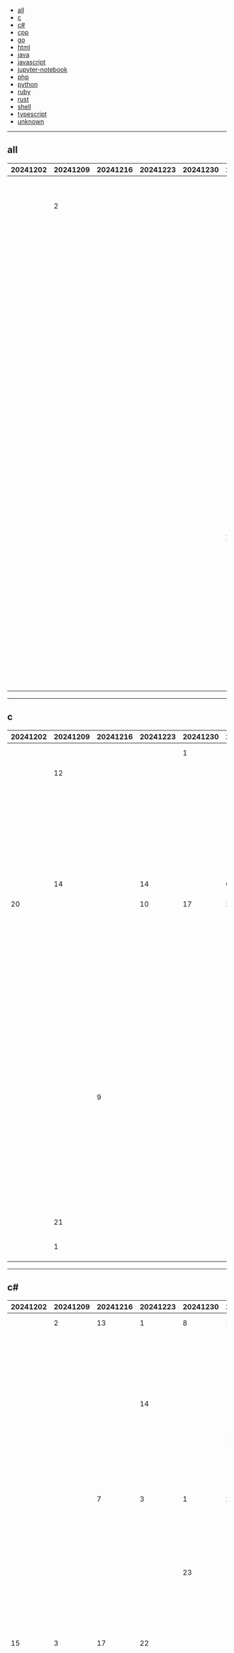
- [all](#all)
- [c](#c)
- [c#](#c#)
- [cpp](#cpp)
- [go](#go)
- [html](#html)
- [java](#java)
- [javascript](#javascript)
- [jupyter-notebook](#jupyter-notebook)
- [php](#php)
- [python](#python)
- [ruby](#ruby)
- [rust](#rust)
- [shell](#shell)
- [typescript](#typescript)
- [unknown](#unknown)


----

## <a name=all>all</a>

|20241202|20241209|20241216|20241223|20241230|20250106|20250113|20250120|20250127|20250203|20250210|20250217|20250224|20250303|20250310|github|description|
|----|----|----|----|----|----|----|----|----|----|----|----|----|----|----|----|----|
|  |  |  |  |  |  |  |  |  |  |  |  |  |  | 1 | [virattt](https://github.com/virattt)/[ai-hedge-fund](https://github.com/virattt/ai-hedge-fund) |An AI Hedge Fund Team |
|  | 2 |  |  |  |  |  |  |  |  |  |  |  | 4 | 2 | [LadybirdBrowser](https://github.com/LadybirdBrowser)/[ladybird](https://github.com/LadybirdBrowser/ladybird) |Truly independent web browser |
|  |  |  |  |  |  |  |  |  |  |  |  |  |  | 3 | [allenai](https://github.com/allenai)/[olmocr](https://github.com/allenai/olmocr) |Toolkit for linearizing PDFs for LLM datasets/training |
|  |  |  |  |  |  |  |  |  |  |  |  | 9 | 9 | 4 | [geekan](https://github.com/geekan)/[MetaGPT](https://github.com/geekan/MetaGPT) |🌟 The Multi-Agent Framework: First AI Software Company, Towards Natural Language Programming |
|  |  |  |  |  |  |  |  |  |  |  |  |  |  | 5 | [patchy631](https://github.com/patchy631)/[ai-engineering-hub](https://github.com/patchy631/ai-engineering-hub) | |
|  |  |  |  |  |  |  |  |  |  |  |  |  |  | 6 | [hoppscotch](https://github.com/hoppscotch)/[hoppscotch](https://github.com/hoppscotch/hoppscotch) |Open source API development ecosystem - https://hoppscotch.io (open-source alternative to Postman, Insomnia) |
|  |  |  |  |  |  |  |  |  |  |  | 14 |  |  | 7 | [codecrafters-io](https://github.com/codecrafters-io)/[build-your-own-x](https://github.com/codecrafters-io/build-your-own-x) |Master programming by recreating your favorite technologies from scratch. |
|  |  |  |  |  |  |  |  |  |  |  |  |  | 12 | 8 | [clash-verge-rev](https://github.com/clash-verge-rev)/[clash-verge-rev](https://github.com/clash-verge-rev/clash-verge-rev) |A modern GUI client based on Tauri, designed to run in Windows, macOS and Linux for tailored proxy experience |
|  |  |  |  |  |  |  |  |  |  |  |  |  |  | 9 | [freddyaboulton](https://github.com/freddyaboulton)/[fastrtc](https://github.com/freddyaboulton/fastrtc) |The python library for real-time communication |
|  |  |  |  |  | 2 | 8 |  |  |  |  |  |  |  | 10 | [stanford-oval](https://github.com/stanford-oval)/[storm](https://github.com/stanford-oval/storm) |An LLM-powered knowledge curation system that researches a topic and generates a full-length report with citations. |
|  |  |  |  |  |  |  |  |  |  |  |  |  |  | 11 | [ComposioHQ](https://github.com/ComposioHQ)/[composio](https://github.com/ComposioHQ/composio) |Composio equip's your AI agents &amp; LLMs with 100+ high-quality integrations via function calling |
|  |  |  |  |  |  |  |  |  |  |  |  |  |  | 12 | [mem0ai](https://github.com/mem0ai)/[mem0](https://github.com/mem0ai/mem0) |The Memory layer for AI Agents |
|  |  |  |  |  |  |  |  |  |  |  |  |  |  | 13 | [gorhill](https://github.com/gorhill)/[uBlock](https://github.com/gorhill/uBlock) |uBlock Origin - An efficient blocker for Chromium and Firefox. Fast and lean. |

----

## <a name=c>c</a>

|20241202|20241209|20241216|20241223|20241230|20250106|20250113|20250120|20250127|20250203|20250210|20250224|20250303|20250310|github|description|
|----|----|----|----|----|----|----|----|----|----|----|----|----|----|----|----|
|  |  |  |  | 1 |  |  |  |  |  |  |  |  | 1 | [nicbarker](https://github.com/nicbarker)/[clay](https://github.com/nicbarker/clay) |High performance UI layout library in C. |
|  | 12 |  |  |  |  |  |  |  |  |  |  | 2 | 2 | [asg017](https://github.com/asg017)/[sqlite-vec](https://github.com/asg017/sqlite-vec) |A vector search SQLite extension that runs anywhere! |
|  |  |  |  |  |  |  |  |  |  |  |  |  | 3 | [coturn](https://github.com/coturn)/[coturn](https://github.com/coturn/coturn) |coturn TURN server project |
|  |  |  |  |  |  |  |  |  |  |  |  |  | 4 | [tsoding](https://github.com/tsoding)/[nob.h](https://github.com/tsoding/nob.h) |Header only library for writing build recipes in C.  |
|  |  |  |  |  |  |  |  |  |  | 3 |  |  | 5 | [google](https://github.com/google)/[security-research](https://github.com/google/security-research) |This project hosts security advisories and their accompanying proof-of-concepts related to research conducted at Google which impact non-Google owned code. |
|  | 14 |  | 14 |  | 6 | 8 |  | 2 |  |  |  |  | 6 | [brunodev85](https://github.com/brunodev85)/[winlator](https://github.com/brunodev85/winlator) |Android application for running Windows applications with Wine and Box86/Box64 |
| 20 |  |  | 10 | 17 | 22 |  |  |  | 2 |  |  |  | 7 | [pr3y](https://github.com/pr3y)/[Bruce](https://github.com/pr3y/Bruce) |Predatory ESP32 Firmware |
|  |  |  |  |  |  |  |  |  |  |  |  |  | 8 | [CodeWithHarry](https://github.com/CodeWithHarry)/[The-Ultimate-C-Programming-Course](https://github.com/CodeWithHarry/The-Ultimate-C-Programming-Course) |This is the C language code and supplement material for the Ultimate C language Course on CodeWithHarry  |
|  |  |  |  |  |  |  |  |  |  |  |  |  | 9 | [robertdavidgraham](https://github.com/robertdavidgraham)/[masscan](https://github.com/robertdavidgraham/masscan) |TCP port scanner, spews SYN packets asynchronously, scanning entire Internet in under 5 minutes. |
|  |  |  |  |  |  |  |  |  |  |  |  |  | 10 | [ThrowTheSwitch](https://github.com/ThrowTheSwitch)/[Unity](https://github.com/ThrowTheSwitch/Unity) |Simple unit testing for C |
|  |  |  |  |  |  |  |  |  |  |  | 17 | 12 | 11 | [lvgl](https://github.com/lvgl)/[lvgl](https://github.com/lvgl/lvgl) |Embedded graphics library to create beautiful UIs for any MCU, MPU and display type.  |
|  |  |  |  |  |  |  |  |  |  |  |  |  | 12 | [FWGS](https://github.com/FWGS)/[xash3d-fwgs](https://github.com/FWGS/xash3d-fwgs) |Xash3D FWGS engine |
|  |  |  |  |  |  |  |  |  |  |  |  |  | 13 | [n64decomp](https://github.com/n64decomp)/[sm64](https://github.com/n64decomp/sm64) |A Super Mario 64 decompilation, brought to you by a bunch of clever folks. |
|  |  | 9 |  |  |  |  |  | 9 |  |  |  | 5 | 14 | [redis](https://github.com/redis)/[redis](https://github.com/redis/redis) |Redis is an in-memory database that persists on disk. The data model is key-value, but many different kind of values are supported: Strings, Lists, Sets, Sorted Sets, Hashes, Streams, HyperLogLogs, Bitmaps. |
|  |  |  |  |  |  |  |  |  |  |  |  |  | 15 | [radareorg](https://github.com/radareorg)/[radare2](https://github.com/radareorg/radare2) |UNIX-like reverse engineering framework and command-line toolset |
|  |  |  |  |  |  | 12 |  |  |  |  |  |  | 16 | [citusdata](https://github.com/citusdata)/[pg_cron](https://github.com/citusdata/pg_cron) |Run periodic jobs in PostgreSQL |
|  |  |  |  |  |  |  |  |  |  |  |  |  | 17 | [nothings](https://github.com/nothings)/[stb](https://github.com/nothings/stb) |stb single-file public domain libraries for C/C++ |
|  |  |  |  |  |  |  |  |  |  |  |  |  | 18 | [vedderb](https://github.com/vedderb)/[bldc](https://github.com/vedderb/bldc) |The VESC motor control firmware |
|  |  |  |  |  |  |  |  |  |  |  |  |  | 19 | [aircrack-ng](https://github.com/aircrack-ng)/[aircrack-ng](https://github.com/aircrack-ng/aircrack-ng) |WiFi security auditing tools suite |
|  | 21 |  |  |  |  |  | 5 |  | 23 |  |  |  | 20 | [nanopb](https://github.com/nanopb)/[nanopb](https://github.com/nanopb/nanopb) |Protocol Buffers with small code size |
|  | 1 |  |  |  |  |  |  |  |  |  |  |  | 21 | [kingToolbox](https://github.com/kingToolbox)/[WindTerm](https://github.com/kingToolbox/WindTerm) |A professional cross-platform SSH/Sftp/Shell/Telnet/Tmux/Serial terminal. |

----

## <a name=c#>c#</a>

|20241202|20241209|20241216|20241223|20241230|20250106|20250113|20250120|20250127|20250203|20250210|20250217|20250224|20250303|20250310|github|description|
|----|----|----|----|----|----|----|----|----|----|----|----|----|----|----|----|----|
|  | 2 | 13 | 1 | 8 | 15 |  |  |  | 17 |  |  |  |  | 1 | [microsoft](https://github.com/microsoft)/[PowerToys](https://github.com/microsoft/PowerToys) |Windows system utilities to maximize productivity |
|  |  |  |  |  |  |  | 13 |  |  |  |  |  | 6 | 2 | [mcmonkeyprojects](https://github.com/mcmonkeyprojects)/[SwarmUI](https://github.com/mcmonkeyprojects/SwarmUI) |SwarmUI (formerly StableSwarmUI), A Modular Stable Diffusion Web-User-Interface, with an emphasis on making powertools easily accessible, high performance, and extensibility. |
|  |  |  |  |  |  |  |  |  |  |  |  |  | 4 | 3 | [d2phap](https://github.com/d2phap)/[ImageGlass](https://github.com/d2phap/ImageGlass) |🏞 A lightweight, versatile image viewer |
|  |  |  | 14 |  |  |  |  | 8 |  |  |  | 12 |  | 4 | [Cysharp](https://github.com/Cysharp)/[UniTask](https://github.com/Cysharp/UniTask) |Provides an efficient allocation free async/await integration for Unity. |
|  |  |  |  |  | 13 | 19 |  |  | 3 |  |  |  | 10 | 5 | [OpenRA](https://github.com/OpenRA)/[OpenRA](https://github.com/OpenRA/OpenRA) |Open Source real-time strategy game engine for early Westwood games such as Command &amp; Conquer: Red Alert written in C# using SDL and OpenGL. Runs on Windows, Linux, *BSD and Mac OS X. |
|  |  |  |  |  |  |  |  |  |  |  |  |  |  | 6 | [Azure-Samples](https://github.com/Azure-Samples)/[cognitive-services-speech-sdk](https://github.com/Azure-Samples/cognitive-services-speech-sdk) |Sample code for the Microsoft Cognitive Services Speech SDK |
|  |  | 7 | 3 | 1 | 21 |  |  |  |  |  |  |  |  | 7 | [Tyrrrz](https://github.com/Tyrrrz)/[YoutubeDownloader](https://github.com/Tyrrrz/YoutubeDownloader) |Downloads videos and playlists from YouTube |
|  |  |  |  |  |  |  |  |  |  |  | 8 | 5 |  | 8 | [dotnet](https://github.com/dotnet)/[AspNetCore.Docs](https://github.com/dotnet/AspNetCore.Docs) |Documentation for ASP.NET Core |
|  |  |  |  |  |  |  |  |  |  |  |  |  |  | 9 | [mob-sakai](https://github.com/mob-sakai)/[ParticleEffectForUGUI](https://github.com/mob-sakai/ParticleEffectForUGUI) |Render particle effect in UnityUI(uGUI). Maskable, sortable, and no extra Camera/RenderTexture/Canvas. |
|  |  |  |  | 23 |  |  |  |  |  |  |  | 19 |  | 10 | [lepoco](https://github.com/lepoco)/[wpfui](https://github.com/lepoco/wpfui) |WPF UI provides the Fluent experience in your known and loved WPF framework. Intuitive design, themes, navigation and new immersive controls. All natively and effortlessly. |
|  |  |  |  |  |  |  |  |  |  |  |  |  |  | 11 | [microsoft](https://github.com/microsoft)/[kernel-memory](https://github.com/microsoft/kernel-memory) |RAG architecture: index and query any data using LLM and natural language, track sources, show citations, asynchronous memory patterns. |
| 15 | 3 | 17 | 22 |  |  | 2 |  | 6 |  | 13 |  | 2 | 2 | 12 | [microsoft](https://github.com/microsoft)/[semantic-kernel](https://github.com/microsoft/semantic-kernel) |Integrate cutting-edge LLM technology quickly and easily into your apps |
|  |  |  |  |  |  | 9 | 2 |  |  |  |  |  |  | 13 | [ShareX](https://github.com/ShareX)/[ShareX](https://github.com/ShareX/ShareX) |ShareX is a free and open source program that lets you capture or record any area of your screen and share it with a single press of a key. It also allows uploading images, text or other types of files to many supported destinations you can choose from. |
| 3 |  |  |  |  | 11 |  | 20 |  |  |  |  |  |  | 14 | [microsoft](https://github.com/microsoft)/[garnet](https://github.com/microsoft/garnet) |Garnet is a remote cache-store from Microsoft Research that offers strong performance (throughput and latency), scalability, storage, recovery, cluster sharding, key migration, and replication features. Garnet can work with existing Redis clients. |
|  |  | 10 |  |  |  | 18 |  | 2 |  | 8 |  |  |  | 15 | [dotnet](https://github.com/dotnet)/[eShop](https://github.com/dotnet/eShop) |A reference .NET application implementing an eCommerce site |
|  | 20 |  |  |  |  |  | 10 |  |  |  |  | 9 | 15 | 16 | [AvaloniaUI](https://github.com/AvaloniaUI)/[Avalonia](https://github.com/AvaloniaUI/Avalonia) |Develop Desktop, Embedded, Mobile and WebAssembly apps with C# and XAML. The most popular .NET UI client technology |
| 11 |  |  |  |  | 4 |  | 18 | 9 |  |  |  |  |  | 17 | [space-wizards](https://github.com/space-wizards)/[space-station-14](https://github.com/space-wizards/space-station-14) |A multiplayer game about paranoia and chaos on a space station. Remake of the cult-classic Space Station 13. |
| 2 | 7 |  |  |  |  |  | 12 |  | 6 | 21 |  |  | 7 | 18 | [Azure](https://github.com/Azure)/[azure-sdk-for-net](https://github.com/Azure/azure-sdk-for-net) |This repository is for active development of the Azure SDK for .NET. For consumers of the SDK we recommend visiting our public developer docs at https://learn.microsoft.com/dotnet/azure/ or our versioned developer docs at https://azure.github.io/azure-sdk-for-net.  |
|  | 17 |  |  |  |  |  |  |  |  |  |  | 17 |  | 19 | [yaobiao131](https://github.com/yaobiao131)/[downkyicore](https://github.com/yaobiao131/downkyicore) |哔哩下载姬(跨平台版)downkyi，哔哩哔哩网站视频下载工具，支持批量下载，支持8K、HDR、杜比视界，提供工具箱（音视频提取、去水印等）。 |

----

## <a name=cpp>cpp</a>

|20241202|20241209|20241216|20241223|20241230|20250106|20250113|20250120|20250127|20250203|20250210|20250217|20250224|20250303|20250310|github|description|
|----|----|----|----|----|----|----|----|----|----|----|----|----|----|----|----|----|
|  | 1 |  |  |  |  |  |  |  |  | 5 |  |  | 1 | 1 | [LadybirdBrowser](https://github.com/LadybirdBrowser)/[ladybird](https://github.com/LadybirdBrowser/ladybird) |Truly independent web browser |
|  |  |  |  |  |  |  |  |  |  |  |  |  | 22 | 2 | [GuijiAI](https://github.com/GuijiAI)/[duix.ai](https://github.com/GuijiAI/duix.ai) | |
|  |  |  |  |  |  |  |  |  |  |  |  |  | 21 | 3 | [praydog](https://github.com/praydog)/[REFramework](https://github.com/praydog/REFramework) |Scripting platform, modding framework and VR support for all RE Engine games |
|  |  |  |  |  |  |  |  |  |  |  |  |  |  | 4 | [SerenityOS](https://github.com/SerenityOS)/[serenity](https://github.com/SerenityOS/serenity) |The Serenity Operating System 🐞 |
|  | 15 | 13 | 10 |  |  |  | 3 |  |  |  |  |  | 23 | 5 | [facebook](https://github.com/facebook)/[folly](https://github.com/facebook/folly) |An open-source C++ library developed and used at Facebook. |
|  |  |  | 5 |  | 7 | 4 | 11 |  |  |  | 13 |  | 6 | 6 | [godotengine](https://github.com/godotengine)/[godot](https://github.com/godotengine/godot) |Godot Engine – Multi-platform 2D and 3D game engine |
| 17 |  |  |  |  |  | 8 |  |  |  |  |  |  | 11 | 7 | [gabime](https://github.com/gabime)/[spdlog](https://github.com/gabime/spdlog) |Fast C++ logging library. |
|  |  |  |  |  |  |  |  |  |  |  |  |  |  | 8 | [nlohmann](https://github.com/nlohmann)/[json](https://github.com/nlohmann/json) |JSON for Modern C++ |
|  |  |  |  |  |  |  |  |  |  |  | 5 | 1 | 2 | 9 | [78](https://github.com/78)/[xiaozhi-esp32](https://github.com/78/xiaozhi-esp32) |Build your own AI friend |
|  |  |  |  |  | 4 |  |  |  |  |  |  |  |  | 10 | [hrydgard](https://github.com/hrydgard)/[ppsspp](https://github.com/hrydgard/ppsspp) |A PSP emulator for Android, Windows, Mac and Linux, written in C++. Want to contribute? Join us on Discord at https://discord.gg/5NJB6dD or just send pull requests / issues. For discussion use the forums at forums.ppsspp.org. |
|  |  |  |  |  |  |  |  |  |  |  |  |  |  | 11 | [Floorp-Projects](https://github.com/Floorp-Projects)/[Floorp](https://github.com/Floorp-Projects/Floorp) |All of source code of version 10 or later of Floorp Browser, the most Advanced and Fastest Firefox derivative 🦊 |
|  | 18 |  |  |  |  |  |  | 3 | 8 |  |  |  |  | 12 | [organicmaps](https://github.com/organicmaps)/[organicmaps](https://github.com/organicmaps/organicmaps) |🍃 Organic Maps is a free Android &amp; iOS offline maps app for travelers, tourists, hikers, and cyclists. It uses crowd-sourced OpenStreetMap data and is developed with love by the community. No ads, no tracking, no data collection, no crapware. Please donate to support the development! |
|  |  |  |  |  |  |  |  | 9 |  |  |  |  | 16 | 13 | [PX4](https://github.com/PX4)/[PX4-Autopilot](https://github.com/PX4/PX4-Autopilot) |PX4 Autopilot Software |
|  |  |  |  |  |  |  |  |  |  |  |  |  |  | 14 | [davisking](https://github.com/davisking)/[dlib](https://github.com/davisking/dlib) |A toolkit for making real world machine learning and data analysis applications in C++ |
| 13 | 9 | 2 |  |  |  |  |  |  |  |  |  |  |  | 15 | [deskflow](https://github.com/deskflow)/[deskflow](https://github.com/deskflow/deskflow) |Deskflow lets you share one mouse and keyboard between multiple computers on Windows, macOS and Linux. It's like a software KVM (but without video). Sponsored by Synergy. |
|  |  |  |  |  |  | 19 |  |  |  |  |  |  |  | 16 | [apache](https://github.com/apache)/[brpc](https://github.com/apache/brpc) |brpc is an Industrial-grade RPC framework using C++ Language, which is often used in high performance system such as Search, Storage, Machine learning, Advertisement, Recommendation etc. "brpc" means "better RPC". |
|  |  |  |  |  |  |  |  |  |  |  |  |  |  | 17 | [apple](https://github.com/apple)/[foundationdb](https://github.com/apple/foundationdb) |FoundationDB - the open source, distributed, transactional key-value store |

----

## <a name=go>go</a>

|20241202|20241209|20241216|20241223|20241230|20250106|20250113|20250120|20250127|20250203|20250210|20250217|20250224|20250303|20250310|github|description|
|----|----|----|----|----|----|----|----|----|----|----|----|----|----|----|----|----|
|  |  |  |  |  |  |  |  | 11 |  |  |  |  |  | 1 | [grpc-ecosystem](https://github.com/grpc-ecosystem)/[grpc-gateway](https://github.com/grpc-ecosystem/grpc-gateway) |gRPC to JSON proxy generator following the gRPC HTTP spec |
| 4 | 20 |  |  |  |  |  | 4 | 5 |  |  |  |  |  | 2 | [hashicorp](https://github.com/hashicorp)/[terraform](https://github.com/hashicorp/terraform) |Terraform enables you to safely and predictably create, change, and improve infrastructure. It is a source-available tool that codifies APIs into declarative configuration files that can be shared amongst team members, treated as code, edited, reviewed, and versioned. |
|  |  |  |  |  |  |  |  |  |  |  | 22 | 10 |  | 3 | [dagger](https://github.com/dagger)/[dagger](https://github.com/dagger/dagger) |An open-source runtime for composable workflows. Great for AI agents and CI/CD. |
|  |  |  |  | 18 |  |  |  |  |  |  |  |  |  | 4 | [zeromicro](https://github.com/zeromicro)/[go-zero](https://github.com/zeromicro/go-zero) |A cloud-native Go microservices framework with cli tool for productivity. |
|  |  |  |  |  |  |  |  |  |  |  |  |  |  | 5 | [cloudwego](https://github.com/cloudwego)/[eino](https://github.com/cloudwego/eino) |The ultimate LLM/AI application development framework in Golang. |
|  |  |  |  |  |  |  |  |  |  |  |  |  |  | 6 | [influxdata](https://github.com/influxdata)/[telegraf](https://github.com/influxdata/telegraf) |Agent for collecting, processing, aggregating, and writing metrics, logs, and other arbitrary data. |
|  |  |  |  | 3 |  |  |  |  | 11 |  |  |  | 2 | 7 | [usememos](https://github.com/usememos)/[memos](https://github.com/usememos/memos) |An open-source, lightweight note-taking solution. The pain-less way to create your meaningful notes. Your Notes, Your Way. |
|  |  |  |  |  |  |  |  |  |  |  |  |  |  | 8 | [go-chi](https://github.com/go-chi)/[chi](https://github.com/go-chi/chi) |lightweight, idiomatic and composable router for building Go HTTP services |
|  |  |  |  |  |  |  |  |  |  |  |  |  |  | 9 | [mark3labs](https://github.com/mark3labs)/[mcp-go](https://github.com/mark3labs/mcp-go) |A Go implementation of the Model Context Protocol (MCP), enabling seamless integration between LLM applications and external data sources and tools. |
|  |  |  |  |  |  |  |  |  |  |  |  |  | 17 | 10 | [langgenius](https://github.com/langgenius)/[dify-sandbox](https://github.com/langgenius/dify-sandbox) |A lightweight, fast, and secure code execution environment that supports multiple programming languages |
|  |  |  |  |  |  |  |  |  |  |  |  |  |  | 11 | [stretchr](https://github.com/stretchr)/[testify](https://github.com/stretchr/testify) |A toolkit with common assertions and mocks that plays nicely with the standard library |
|  |  |  |  |  |  |  |  |  |  |  |  |  |  | 12 | [prometheus-operator](https://github.com/prometheus-operator)/[prometheus-operator](https://github.com/prometheus-operator/prometheus-operator) |Prometheus Operator creates/configures/manages Prometheus clusters atop Kubernetes |
|  |  |  |  |  |  |  |  |  |  |  |  |  |  | 13 | [prometheus](https://github.com/prometheus)/[client_golang](https://github.com/prometheus/client_golang) |Prometheus instrumentation library for Go applications |
|  |  |  |  |  |  |  |  |  |  |  |  |  |  | 14 | [gofiber](https://github.com/gofiber)/[fiber](https://github.com/gofiber/fiber) |⚡️ Express inspired web framework written in Go |
|  |  |  |  |  |  |  |  |  |  |  |  |  |  | 15 | [casibase](https://github.com/casibase)/[casibase](https://github.com/casibase/casibase) |AI Cloud OS: ⚡️Open-source RAG knowledge database with admin UI, user management and Single-Sign-On⚡️, supports ChatGPT, Claude, DeepSeek R1, Llama, Gemini, HuggingFace, etc., chat bot demo: https://ai.casibase.com, admin UI demo: https://ai-admin.casibase.com |
|  |  |  |  |  |  |  |  |  |  |  |  |  |  | 16 | [dapr](https://github.com/dapr)/[dapr](https://github.com/dapr/dapr) |Dapr is a portable, event-driven, runtime for building distributed applications across cloud and edge. |
|  |  |  |  |  |  |  |  |  |  |  |  |  |  | 17 | [jackc](https://github.com/jackc)/[pgx](https://github.com/jackc/pgx) |PostgreSQL driver and toolkit for Go |
|  |  | 14 |  |  |  |  |  |  |  |  |  |  |  | 18 | [samber](https://github.com/samber)/[lo](https://github.com/samber/lo) |💥 A Lodash-style Go library based on Go 1.18+ Generics (map, filter, contains, find...) |
|  |  |  |  |  |  |  |  |  |  | 21 |  |  |  | 19 | [open-telemetry](https://github.com/open-telemetry)/[opentelemetry-go](https://github.com/open-telemetry/opentelemetry-go) |OpenTelemetry Go API and SDK |
|  |  |  |  |  |  |  |  |  |  |  |  |  |  | 20 | [zitadel](https://github.com/zitadel)/[zitadel](https://github.com/zitadel/zitadel) |ZITADEL - Identity infrastructure, simplified for you. |
|  |  |  |  |  |  |  |  |  |  |  |  |  |  | 21 | [kubesphere](https://github.com/kubesphere)/[kubesphere](https://github.com/kubesphere/kubesphere) |The container platform tailored for Kubernetes multi-cloud, datacenter, and edge management ⎈ 🖥 ☁️ |
|  |  |  |  |  |  |  |  |  |  |  |  |  | 5 | 22 | [milvus-io](https://github.com/milvus-io)/[milvus](https://github.com/milvus-io/milvus) |Milvus is a high-performance, cloud-native vector database built for scalable vector ANN search |

----

## <a name=html>html</a>

|20241202|20241209|20241216|20241223|20241230|20250106|20250113|20250120|20250127|20250203|20250210|20250217|20250224|20250303|20250310|github|description|
|----|----|----|----|----|----|----|----|----|----|----|----|----|----|----|----|----|
| 9 |  |  | 10 | 5 |  |  |  |  |  | 12 | 14 |  | 7 | 1 | [comfyanonymous](https://github.com/comfyanonymous)/[ComfyUI_examples](https://github.com/comfyanonymous/ComfyUI_examples) |Examples of ComfyUI workflows |
|  | 8 |  | 3 |  |  | 12 | 9 |  |  | 9 | 4 | 6 | 3 | 2 | [wdndev](https://github.com/wdndev)/[llm_interview_note](https://github.com/wdndev/llm_interview_note) |主要记录大语言大模型（LLMs） 算法（应用）工程师相关的知识及面试题 |
|  |  |  |  |  |  |  |  |  |  |  |  |  |  | 3 | [yangzongzhuan](https://github.com/yangzongzhuan)/[RuoYi](https://github.com/yangzongzhuan/RuoYi) |🎉 (RuoYi)官方仓库 基于SpringBoot的权限管理系统 易读易懂、界面简洁美观。 核心技术采用Spring、MyBatis、Shiro没有任何其它重度依赖。直接运行即可用 |
|  |  |  |  |  |  |  |  |  |  |  |  |  |  | 4 | [n8n-io](https://github.com/n8n-io)/[n8n-docs](https://github.com/n8n-io/n8n-docs) |Documentation for n8n, a fair-code licensed automation tool with a free community edition and powerful enterprise options. Build AI functionality into your workflows. |
|  |  |  |  |  |  |  |  |  |  |  |  |  | 5 | 5 | [QSCTech](https://github.com/QSCTech)/[zju-icicles](https://github.com/QSCTech/zju-icicles) |浙江大学课程攻略共享计划 |
| 1 |  |  | 1 | 4 | 3 |  |  |  |  |  |  |  |  | 6 | [EbookFoundation](https://github.com/EbookFoundation)/[free-programming-books](https://github.com/EbookFoundation/free-programming-books) |📚 Freely available programming books |
| 14 | 3 |  |  |  | 14 | 13 |  |  |  |  |  |  |  | 7 | [alshedivat](https://github.com/alshedivat)/[al-folio](https://github.com/alshedivat/al-folio) |A beautiful, simple, clean, and responsive Jekyll theme for academics |
|  |  |  |  |  | 21 | 2 | 4 | 4 |  | 2 |  | 10 |  | 8 | [gustavoguanabara](https://github.com/gustavoguanabara)/[html-css](https://github.com/gustavoguanabara/html-css) |Curso de HTML5 e CSS3 |
|  | 4 |  |  |  |  |  |  |  |  |  |  |  |  | 9 | [microsoft](https://github.com/microsoft)/[Security-101](https://github.com/microsoft/Security-101) |8 Lessons, Kick-start Your Cybersecurity Learning. |
|  |  |  |  |  |  |  |  |  |  |  |  |  |  | 10 | [18F](https://github.com/18F)/[18f.gsa.gov](https://github.com/18F/18f.gsa.gov) |The 18F website |
|  |  |  |  |  |  |  |  |  |  |  |  |  |  | 11 | [18F](https://github.com/18F)/[guides](https://github.com/18F/guides) |18F’s guides equip 18F teams, our partners, other practitioners, lawmakers, and the public with tools and practices to improve public services. They affirm experiences, build confidence, and empower exceptional digital experiences. |
|  | 5 |  | 6 | 10 | 8 | 14 |  |  |  |  |  |  | 18 | 12 | [cotes2020](https://github.com/cotes2020)/[jekyll-theme-chirpy](https://github.com/cotes2020/jekyll-theme-chirpy) |A minimal, responsive, and feature-rich Jekyll theme for technical writing. |
|  |  |  |  |  |  |  |  |  | 4 |  |  |  |  | 13 | [unfoldadmin](https://github.com/unfoldadmin)/[django-unfold](https://github.com/unfoldadmin/django-unfold) |Elevate your Django admin with a stunning modern interface, powerful features, and seamless user experience - without compromising functionality. |
|  |  |  |  |  |  |  |  |  |  |  |  |  |  | 14 | [mozilla](https://github.com/mozilla)/[bedrock](https://github.com/mozilla/bedrock) |Making mozilla.org awesome, one pebble at a time |
|  |  |  |  |  |  |  |  |  |  |  |  |  |  | 15 | [square](https://github.com/square)/[retrofit](https://github.com/square/retrofit) |A type-safe HTTP client for Android and the JVM |
| 8 | 15 |  | 11 |  | 11 | 4 |  |  |  |  | 3 | 2 |  | 16 | [microsoft](https://github.com/microsoft)/[ML-For-Beginners](https://github.com/microsoft/ML-For-Beginners) |12 weeks, 26 lessons, 52 quizzes, classic Machine Learning for all |

----

## <a name=java>java</a>

|20241202|20241209|20241216|20241223|20241230|20250106|20250113|20250120|20250127|20250203|20250210|20250217|20250224|20250303|20250310|github|description|
|----|----|----|----|----|----|----|----|----|----|----|----|----|----|----|----|----|
|  |  |  |  |  |  |  |  |  |  |  |  |  |  | 1 | [AutoMQ](https://github.com/AutoMQ)/[automq](https://github.com/AutoMQ/automq) |AutoMQ is a cloud-native alternative to Kafka by decoupling durability to S3 and EBS. 10x Cost-Effective. No Cross-AZ Traffic Cost. Autoscale in seconds. Single-digit ms latency. |
| 3 | 12 |  |  |  |  | 14 | 10 | 11 | 19 |  |  |  |  | 2 | [keycloak](https://github.com/keycloak)/[keycloak](https://github.com/keycloak/keycloak) |Open Source Identity and Access Management For Modern Applications and Services |
| 18 |  |  |  | 6 |  |  |  |  |  |  | 12 | 17 |  | 3 | [jeecgboot](https://github.com/jeecgboot)/[JeecgBoot](https://github.com/jeecgboot/JeecgBoot) |🔥「AI 低代码平台」前后端分离 SpringBoot 2.x/3.x，SpringCloud，Ant Design&amp;Vue3，Mybatis，Shiro！强大的代码生成器让前后端代码一键生成，无需写任何代码! 引领AI低代码开发模式 AI生成-&gt;OnlineCoding-&gt;代码生成-&gt;手工MERGE，帮助Java项目解决80%重复工作，让开发更关注业务，提高开发效率、节省成本，同时又不失灵活性 |
|  |  |  |  |  |  |  |  |  |  |  | 19 | 3 | 12 | 4 | [alibaba](https://github.com/alibaba)/[spring-ai-alibaba](https://github.com/alibaba/spring-ai-alibaba) |An Application Framework for Java Developers |
|  |  | 3 |  |  |  |  |  |  |  |  | 11 | 9 | 16 | 5 | [YunaiV](https://github.com/YunaiV)/[ruoyi-vue-pro](https://github.com/YunaiV/ruoyi-vue-pro) |🔥 官方推荐 🔥 RuoYi-Vue 全新 Pro 版本，优化重构所有功能。基于 Spring Boot + MyBatis Plus + Vue &amp; Element 实现的后台管理系统 + 微信小程序，支持 RBAC 动态权限、数据权限、SaaS 多租户、Flowable 工作流、三方登录、支付、短信、商城、CRM、ERP、AI 大模型等功能。你的 ⭐️ Star ⭐️，是作者生发的动力！ |
|  |  |  |  |  |  |  |  |  |  |  |  |  | 9 | 6 | [checkstyle](https://github.com/checkstyle)/[checkstyle](https://github.com/checkstyle/checkstyle) |Checkstyle is a development tool to help programmers write Java code that adheres to a coding standard. By default it supports the Google Java Style Guide and Sun Code Conventions, but is highly configurable. It can be invoked with an ANT task and a command line program. |
|  |  |  | 12 |  |  |  |  |  |  |  |  |  |  | 7 | [Creators-of-Create](https://github.com/Creators-of-Create)/[Create](https://github.com/Creators-of-Create/Create) |[Forge Mod] Building Tools and Aesthetic Technology |
|  |  |  |  | 14 |  |  |  |  |  |  | 21 |  |  | 8 | [apache](https://github.com/apache)/[dubbo](https://github.com/apache/dubbo) |The java implementation of Apache Dubbo. An RPC and microservice framework. |
|  |  |  |  |  |  |  |  |  |  |  |  |  |  | 9 | [runelite](https://github.com/runelite)/[runelite](https://github.com/runelite/runelite) |Open source Old School RuneScape client |
|  |  |  |  |  |  |  |  |  |  |  |  |  |  | 10 | [spring-projects](https://github.com/spring-projects)/[spring-ai-examples](https://github.com/spring-projects/spring-ai-examples) | |
|  |  |  |  |  |  |  |  |  |  |  |  |  |  | 11 | [neoforged](https://github.com/neoforged)/[NeoForge](https://github.com/neoforged/NeoForge) |Neo Modding API for Minecraft, based on Forge |
|  |  |  |  |  |  |  |  |  |  | 8 |  |  |  | 12 | [JabRef](https://github.com/JabRef)/[jabref](https://github.com/JabRef/jabref) |Graphical Java application for managing BibTeX and biblatex (.bib) databases |
|  |  |  |  |  |  |  |  |  |  |  | 10 |  |  | 13 | [langchain4j](https://github.com/langchain4j)/[langchain4j-examples](https://github.com/langchain4j/langchain4j-examples) | |
|  |  |  |  |  |  |  |  |  |  |  |  |  |  | 14 | [TheAlgorithms](https://github.com/TheAlgorithms)/[Java](https://github.com/TheAlgorithms/Java) |All Algorithms implemented in Java |
|  |  |  |  |  |  |  |  |  |  |  | 18 |  |  | 15 | [halo-dev](https://github.com/halo-dev)/[halo](https://github.com/halo-dev/halo) |强大易用的开源建站工具。 |
|  |  |  |  |  |  |  |  |  |  |  |  |  |  | 16 | [apache](https://github.com/apache)/[flink](https://github.com/apache/flink) |Apache Flink |
|  |  |  |  |  |  |  |  |  |  |  |  |  |  | 17 | [jeecgboot](https://github.com/jeecgboot)/[jimureport](https://github.com/jeecgboot/jimureport) |「数据可视化工具：报表、大屏、仪表盘」积木报表是一款类Excel操作风格，在线拖拽设计的报表工具和和数据可视化产品。功能涵盖: 报表设计、大屏设计、打印设计、图形报表、仪表盘门户设计等，完全免费！秉承“简单、易用、专业”的产品理念，极大的降低报表开发难度、缩短开发周期、解决各类报表难题。 |
|  |  |  |  |  |  |  |  |  |  |  | 2 | 4 | 5 | 18 | [spring-projects](https://github.com/spring-projects)/[spring-ai](https://github.com/spring-projects/spring-ai) |An Application Framework for AI Engineering |
|  |  |  |  |  |  |  |  |  |  |  |  |  |  | 19 | [apache](https://github.com/apache)/[cassandra](https://github.com/apache/cassandra) |Apache Cassandra® |
|  |  | 12 |  |  |  |  |  |  |  |  |  |  |  | 20 | [OpenBAS-Platform](https://github.com/OpenBAS-Platform)/[openbas](https://github.com/OpenBAS-Platform/openbas) |Open Attack Simulation &amp; Security Validation Platform |

----

## <a name=javascript>javascript</a>

|20241202|20241209|20241216|20241223|20241230|20250106|20250113|20250120|20250127|20250203|20250210|20250217|20250224|20250303|20250310|github|description|
|----|----|----|----|----|----|----|----|----|----|----|----|----|----|----|----|----|
|  |  |  | 4 | 1 |  |  |  |  |  |  |  | 3 |  | 1 | [gorhill](https://github.com/gorhill)/[uBlock](https://github.com/gorhill/uBlock) |uBlock Origin - An efficient blocker for Chromium and Firefox. Fast and lean. |
|  |  |  |  | 7 | 5 |  |  |  |  |  |  |  |  | 2 | [jaywcjlove](https://github.com/jaywcjlove)/[awesome-mac](https://github.com/jaywcjlove/awesome-mac) | Now we have become very big, Different from the original idea. Collect premium software in various categories. |
|  |  |  |  |  |  |  |  |  | 6 |  |  |  | 2 | 3 | [drawdb-io](https://github.com/drawdb-io)/[drawdb](https://github.com/drawdb-io/drawdb) |Free, simple, and intuitive online database diagram editor and SQL generator. |
|  |  |  |  |  |  |  |  |  |  | 16 | 13 |  |  | 4 | [WebGoat](https://github.com/WebGoat)/[WebGoat](https://github.com/WebGoat/WebGoat) |WebGoat is a deliberately insecure application |
|  |  |  |  |  |  | 7 |  |  |  |  |  |  |  | 5 | [poteto](https://github.com/poteto)/[hiring-without-whiteboards](https://github.com/poteto/hiring-without-whiteboards) |⭐️ Companies that don't have a broken hiring process |
|  |  |  |  |  |  |  |  |  |  |  |  |  |  | 6 | [browserbase](https://github.com/browserbase)/[mcp-server-browserbase](https://github.com/browserbase/mcp-server-browserbase) | |
|  |  |  |  |  |  |  |  |  |  |  |  |  |  | 7 | [HumanSignal](https://github.com/HumanSignal)/[label-studio](https://github.com/HumanSignal/label-studio) |Label Studio is a multi-type data labeling and annotation tool with standardized output format |
|  |  |  |  |  |  | 17 |  |  |  |  |  |  |  | 8 | [module-federation](https://github.com/module-federation)/[module-federation-examples](https://github.com/module-federation/module-federation-examples) |Implementation examples of module federation , by the creators of module federation |
|  |  |  |  |  |  |  |  |  |  |  |  |  | 11 | 9 | [pollinations](https://github.com/pollinations)/[pollinations](https://github.com/pollinations/pollinations) |Free Open-Source Image and Text Generation |
|  |  |  |  |  |  |  |  |  |  |  |  |  |  | 10 | [violentmonkey](https://github.com/violentmonkey)/[violentmonkey](https://github.com/violentmonkey/violentmonkey) |Violentmonkey provides userscripts support for browsers. It works on browsers with WebExtensions support. |
| 2 |  |  |  |  |  |  |  |  |  |  |  |  |  | 11 | [koodo-reader](https://github.com/koodo-reader)/[koodo-reader](https://github.com/koodo-reader/koodo-reader) |A modern ebook manager and reader with sync and backup capacities for Windows, macOS, Linux, Android, iOS and Web |
|  |  |  |  | 4 | 3 |  |  |  |  |  |  |  | 10 | 12 | [meshery](https://github.com/meshery)/[meshery](https://github.com/meshery/meshery) |Meshery, the cloud native manager |
|  |  | 14 | 11 |  |  |  |  |  |  |  |  |  |  | 13 | [HabitRPG](https://github.com/HabitRPG)/[habitica](https://github.com/HabitRPG/habitica) |A habit tracker app which treats your goals like a Role Playing Game. |
|  |  |  |  | 12 |  |  |  |  |  |  |  |  |  | 14 | [docmirror](https://github.com/docmirror)/[dev-sidecar](https://github.com/docmirror/dev-sidecar) |开发者边车，github打不开，github加速，git clone加速，git release下载加速，stackoverflow加速 |
|  |  |  |  |  |  |  |  |  |  |  |  |  | 17 | 15 | [processing](https://github.com/processing)/[p5.js](https://github.com/processing/p5.js) |p5.js is a client-side JS platform that empowers artists, designers, students, and anyone to learn to code and express themselves creatively on the web. It is based on the core principles of Processing. http://twitter.com/p5xjs — |
|  |  | 15 |  |  |  |  |  |  |  |  |  |  | 6 | 16 | [mrdoob](https://github.com/mrdoob)/[three.js](https://github.com/mrdoob/three.js) |JavaScript 3D Library. |
|  |  | 19 |  |  |  |  |  |  |  |  |  |  | 15 | 17 | [stdlib-js](https://github.com/stdlib-js)/[stdlib](https://github.com/stdlib-js/stdlib) |✨ Standard library for JavaScript and Node.js. ✨ |

----

## <a name=jupyter-notebook>jupyter-notebook</a>

|20241202|20241209|20241216|20241223|20241230|20250106|20250113|20250120|20250310|github|description|
|----|----|----|----|----|----|----|----|----|----|----|
|  |  |  |  |  |  |  |  | 1 | [patchy631](https://github.com/patchy631)/[ai-engineering-hub](https://github.com/patchy631/ai-engineering-hub) | |
|  |  |  |  |  |  |  |  | 2 | [jackfrued](https://github.com/jackfrued)/[Python-100-Days](https://github.com/jackfrued/Python-100-Days) |Python - 100天从新手到大师 |
|  |  | 9 | 15 | 10 |  | 3 |  | 3 | [microsoft](https://github.com/microsoft)/[generative-ai-for-beginners](https://github.com/microsoft/generative-ai-for-beginners) |21 Lessons, Get Started Building with Generative AI 🔗 https://microsoft.github.io/generative-ai-for-beginners/ |
|  |  |  |  |  | 12 | 8 | 10 | 4 | [NirDiamant](https://github.com/NirDiamant)/[GenAI_Agents](https://github.com/NirDiamant/GenAI_Agents) |This repository provides tutorials and implementations for various Generative AI Agent techniques, from basic to advanced. It serves as a comprehensive guide for building intelligent, interactive AI systems. |
|  | 9 |  |  | 7 | 9 | 6 |  | 5 | [microsoft](https://github.com/microsoft)/[AI-For-Beginners](https://github.com/microsoft/AI-For-Beginners) |12 Weeks, 24 Lessons, AI for All! |
|  |  |  |  |  |  |  |  | 6 | [panaversity](https://github.com/panaversity)/[learn-agentic-ai](https://github.com/panaversity/learn-agentic-ai) |Learn Agentic AI using Autogen, CrewAI, LangGraph, and Knowledge Graphs. |
|  |  |  |  |  |  |  |  | 7 | [pathwaycom](https://github.com/pathwaycom)/[llm-app](https://github.com/pathwaycom/llm-app) |Ready-to-run cloud templates for RAG, AI pipelines, and enterprise search with live data. 🐳Docker-friendly.⚡Always in sync with Sharepoint, Google Drive, S3, Kafka, PostgreSQL, real-time data APIs, and more. |
|  |  |  |  |  |  |  |  | 8 | [fivethirtyeight](https://github.com/fivethirtyeight)/[data](https://github.com/fivethirtyeight/data) |Data and code behind the articles and graphics at FiveThirtyEight |
|  |  |  |  |  |  |  |  | 9 | [microsoft](https://github.com/microsoft)/[PhiCookBook](https://github.com/microsoft/PhiCookBook) |This is a Phi Family of SLMs book for getting started with Phi Models. Phi a family of open sourced AI models developed by Microsoft. Phi models are the most capable and cost-effective small language models (SLMs) available, outperforming models of the same size and next size up across a variety of language, reasoning, coding, and math benchmarks |
|  |  |  |  |  |  |  |  | 10 | [nlp-with-transformers](https://github.com/nlp-with-transformers)/[notebooks](https://github.com/nlp-with-transformers/notebooks) |Jupyter notebooks for the Natural Language Processing with Transformers book |
|  | 4 |  | 2 | 1 |  |  |  | 11 | [anthropics](https://github.com/anthropics)/[anthropic-cookbook](https://github.com/anthropics/anthropic-cookbook) |A collection of notebooks/recipes showcasing some fun and effective ways of using Claude. |
| 2 |  | 3 |  | 5 |  | 9 | 4 | 12 | [langchain-ai](https://github.com/langchain-ai)/[langchain](https://github.com/langchain-ai/langchain) |🦜🔗 Build context-aware reasoning applications |
|  |  |  |  |  |  |  |  | 13 | [IDEA-Research](https://github.com/IDEA-Research)/[Grounded-Segment-Anything](https://github.com/IDEA-Research/Grounded-Segment-Anything) |Grounded SAM: Marrying Grounding DINO with Segment Anything &amp; Stable Diffusion &amp; Recognize Anything - Automatically Detect , Segment and Generate Anything |
|  |  |  |  |  |  |  |  | 14 | [openai](https://github.com/openai)/[CLIP](https://github.com/openai/CLIP) |CLIP (Contrastive Language-Image Pretraining), Predict the most relevant text snippet given an image |
|  |  |  | 16 | 9 |  |  |  | 15 | [mistralai](https://github.com/mistralai)/[cookbook](https://github.com/mistralai/cookbook) | |

----

## <a name=php>php</a>

|20241202|20241209|20241216|20241223|20241230|20250106|20250113|20250120|20250127|20250203|20250210|20250217|20250224|20250303|20250310|github|description|
|----|----|----|----|----|----|----|----|----|----|----|----|----|----|----|----|----|
|  | 12 |  | 10 |  |  |  |  | 9 | 19 | 16 |  |  |  | 1 | [mautic](https://github.com/mautic)/[mautic](https://github.com/mautic/mautic) |Mautic: Open Source Marketing Automation Software. |
|  |  |  |  |  |  |  |  |  |  |  |  | 4 | 12 | 2 | [digininja](https://github.com/digininja)/[DVWA](https://github.com/digininja/DVWA) |Damn Vulnerable Web Application (DVWA) |
|  | 13 | 2 |  |  |  |  | 1 | 8 |  |  | 13 | 8 | 9 | 3 | [nextcloud](https://github.com/nextcloud)/[server](https://github.com/nextcloud/server) |☁️ Nextcloud server, a safe home for all your data |
| 13 | 21 |  | 15 |  |  |  |  |  |  |  |  |  |  | 4 | [PHP-CS-Fixer](https://github.com/PHP-CS-Fixer)/[PHP-CS-Fixer](https://github.com/PHP-CS-Fixer/PHP-CS-Fixer) |A tool to automatically fix PHP Coding Standards issues |
|  |  |  |  |  |  |  |  |  |  |  |  |  | 20 | 5 | [dr5hn](https://github.com/dr5hn)/[countries-states-cities-database](https://github.com/dr5hn/countries-states-cities-database) |🌍 Discover our global repository of countries, states, and cities! 🏙️ Get comprehensive data in JSON, SQL, PSQL, XML, YAML, and CSV formats. Access ISO2, ISO3 codes, country code, capital, native language, timezones (for countries), and more. #countries #states #cities |
|  |  |  |  |  |  |  |  |  |  |  |  |  |  | 6 | [librespeed](https://github.com/librespeed)/[speedtest](https://github.com/librespeed/speedtest) |Self-hosted Speed Test for HTML5 and more. Easy setup, examples, configurable, mobile friendly. Supports PHP, Node, Multiple servers, and more |
|  | 16 | 10 | 13 |  |  |  |  |  |  |  |  |  |  | 7 | [librenms](https://github.com/librenms)/[librenms](https://github.com/librenms/librenms) |Community-based GPL-licensed network monitoring system |
| 6 | 5 |  |  |  |  |  |  | 21 |  |  |  |  | 5 | 8 | [opencart](https://github.com/opencart)/[opencart](https://github.com/opencart/opencart) |A free shopping cart system. OpenCart is an open source PHP-based online e-commerce solution. |
|  |  |  | 18 |  |  | 3 | 6 |  |  |  | 2 | 13 | 2 | 9 | [snipe](https://github.com/snipe)/[snipe-it](https://github.com/snipe/snipe-it) |A free open source IT asset/license management system |
|  |  |  |  |  |  |  |  |  |  |  | 22 |  |  | 10 | [taksssss](https://github.com/taksssss)/[EPG-Server](https://github.com/taksssss/EPG-Server) |用 php 实现的 EPG 服务端， Docker🐳 部署，带设置界面、台标管理，支持 DIYP &amp; 百川 、 超级直播 以及 xmltv 格式。 |
|  |  |  |  |  |  |  |  |  |  |  |  |  |  | 11 | [EC-CUBE](https://github.com/EC-CUBE)/[ec-cube](https://github.com/EC-CUBE/ec-cube) |EC-CUBE is the most popular e-commerce solution in Japan |
|  |  |  |  |  |  |  |  |  |  |  |  | 12 |  | 12 | [pimcore](https://github.com/pimcore)/[pimcore](https://github.com/pimcore/pimcore) |Core Framework for the Open Source Data &amp; Experience Management Platform (PIM, MDM, CDP, DAM, DXP/CMS &amp; Digital Commerce) |
| 9 | 6 |  |  |  |  | 4 | 11 |  | 18 | 23 | 4 | 1 | 19 | 13 | [symfony](https://github.com/symfony)/[symfony](https://github.com/symfony/symfony) |The Symfony PHP framework |
| 14 | 1 | 6 | 11 | 10 | 16 | 2 | 12 |  | 9 |  | 6 |  | 4 | 14 | [filamentphp](https://github.com/filamentphp)/[filament](https://github.com/filamentphp/filament) |A collection of beautiful full-stack components for Laravel. The perfect starting point for your next app. Using Livewire, Alpine.js and Tailwind CSS. |
|  |  |  | 5 | 6 |  |  |  |  |  | 9 |  |  |  | 15 | [monicahq](https://github.com/monicahq)/[monica](https://github.com/monicahq/monica) |Personal CRM. Remember everything about your friends, family and business relationships. |
|  |  |  |  |  |  |  |  |  |  |  |  |  | 18 | 16 | [DenverCoder1](https://github.com/DenverCoder1)/[readme-typing-svg](https://github.com/DenverCoder1/readme-typing-svg) |⚡ Dynamically generated, customizable SVG that gives the appearance of typing and deleting text for use on your profile page, repositories, or website. |
|  |  |  |  | 4 |  | 8 | 8 |  |  |  |  | 15 | 7 | 17 | [nextcloud](https://github.com/nextcloud)/[all-in-one](https://github.com/nextcloud/all-in-one) |📦 The official Nextcloud installation method. Provides easy deployment and maintenance with most features included in this one Nextcloud instance. |
|  |  |  | 21 |  |  |  |  |  |  |  |  |  |  | 18 | [googleapis](https://github.com/googleapis)/[google-api-php-client](https://github.com/googleapis/google-api-php-client) |A PHP client library for accessing Google APIs |
|  |  |  |  |  |  |  |  |  |  | 18 |  |  |  | 19 | [openemr](https://github.com/openemr)/[openemr](https://github.com/openemr/openemr) |The most popular open source electronic health records and medical practice management solution. |
| 7 |  |  |  |  |  |  |  | 16 |  | 8 | 12 |  |  | 20 | [openai-php](https://github.com/openai-php)/[client](https://github.com/openai-php/client) |⚡️ OpenAI PHP is a supercharged community-maintained PHP API client that allows you to interact with OpenAI API. |
|  |  |  |  |  |  |  |  |  |  |  |  |  |  | 21 | [prasathmani](https://github.com/prasathmani)/[tinyfilemanager](https://github.com/prasathmani/tinyfilemanager) |Single-file PHP file manager, browser and manage your files efficiently and easily with tinyfilemanager |
|  |  |  |  |  |  | 12 | 5 |  |  |  | 10 |  |  | 22 | [cedar2025](https://github.com/cedar2025)/[Xboard](https://github.com/cedar2025/Xboard) |High-performance panel based on V2board secondary development supporting new protocols and new features |

----

## <a name=python>python</a>

|20241202|20241209|20241216|20241223|20241230|20250106|20250113|20250120|20250127|20250203|20250210|20250217|20250224|20250303|20250310|github|description|
|----|----|----|----|----|----|----|----|----|----|----|----|----|----|----|----|----|
|  |  |  |  |  |  |  |  |  |  |  |  |  |  | 1 | [virattt](https://github.com/virattt)/[ai-hedge-fund](https://github.com/virattt/ai-hedge-fund) |An AI Hedge Fund Team |
|  |  |  |  |  |  |  |  |  |  |  |  |  |  | 2 | [allenai](https://github.com/allenai)/[olmocr](https://github.com/allenai/olmocr) |Toolkit for linearizing PDFs for LLM datasets/training |
|  |  |  |  |  |  |  |  |  |  |  |  | 5 | 2 | 3 | [geekan](https://github.com/geekan)/[MetaGPT](https://github.com/geekan/MetaGPT) |🌟 The Multi-Agent Framework: First AI Software Company, Towards Natural Language Programming |
|  |  |  |  |  |  |  |  |  |  |  |  |  |  | 4 | [freddyaboulton](https://github.com/freddyaboulton)/[fastrtc](https://github.com/freddyaboulton/fastrtc) |The python library for real-time communication |
|  |  |  |  |  | 2 | 6 |  |  |  |  |  |  |  | 5 | [stanford-oval](https://github.com/stanford-oval)/[storm](https://github.com/stanford-oval/storm) |An LLM-powered knowledge curation system that researches a topic and generates a full-length report with citations. |
|  | 20 |  |  |  |  |  |  |  |  |  |  |  |  | 6 | [ComposioHQ](https://github.com/ComposioHQ)/[composio](https://github.com/ComposioHQ/composio) |Composio equip's your AI agents &amp; LLMs with 100+ high-quality integrations via function calling |
|  |  |  |  |  |  |  |  |  |  |  |  |  |  | 7 | [mem0ai](https://github.com/mem0ai)/[mem0](https://github.com/mem0ai/mem0) |The Memory layer for AI Agents |
|  |  |  |  |  |  |  |  |  |  |  |  |  |  | 8 | [camel-ai](https://github.com/camel-ai)/[camel](https://github.com/camel-ai/camel) |🐫 CAMEL: Finding the Scaling Law of Agents. The first and the best multi-agent framework. https://www.camel-ai.org |
|  |  |  |  |  |  |  |  |  |  |  |  |  |  | 9 | [Soulter](https://github.com/Soulter)/[AstrBot](https://github.com/Soulter/AstrBot) |✨ 易上手的多平台 LLM 聊天机器人及开发框架 ✨ 平台支持 QQ、QQ频道、Telegram、微信、企微、飞书 | OpenAI、DeepSeek、Gemini、硅基流动、月之暗面、Ollama、OneAPI、Dify 等。附带 WebUI。 |
|  |  |  |  |  |  |  |  |  |  |  |  |  |  | 10 | [Plachtaa](https://github.com/Plachtaa)/[seed-vc](https://github.com/Plachtaa/seed-vc) |zero-shot voice conversion &amp; singing voice conversion, with real-time support |
|  |  | 10 |  |  |  |  |  |  |  |  |  |  |  | 11 | [onyx-dot-app](https://github.com/onyx-dot-app)/[onyx](https://github.com/onyx-dot-app/onyx) |Gen-AI Chat for Teams - Think ChatGPT if it had access to your team's unique knowledge. |
|  |  |  |  |  |  |  | 17 |  |  |  |  |  |  | 12 | [hiroi-sora](https://github.com/hiroi-sora)/[Umi-OCR](https://github.com/hiroi-sora/Umi-OCR) |OCR software, free and offline. 开源、免费的离线OCR软件。支持截屏/批量导入图片，PDF文档识别，排除水印/页眉页脚，扫描/生成二维码。内置多国语言库。 |
|  |  |  |  |  |  |  |  |  |  |  |  |  | 9 | 13 | [modelscope](https://github.com/modelscope)/[DiffSynth-Studio](https://github.com/modelscope/DiffSynth-Studio) |Enjoy the magic of Diffusion models! |

----

## <a name=ruby>ruby</a>

|20241202|20241209|20241216|20241223|20241230|20250113|20250120|20250127|20250203|20250210|20250217|20250224|20250303|20250310|github|description|
|----|----|----|----|----|----|----|----|----|----|----|----|----|----|----|----|
|  |  | 12 |  | 4 |  |  |  | 11 |  | 16 |  |  | 1 | [ruby](https://github.com/ruby)/[ruby](https://github.com/ruby/ruby) |The Ruby Programming Language |
|  |  |  |  |  | 13 |  |  | 6 |  | 6 | 8 | 11 | 2 | [fastlane](https://github.com/fastlane)/[fastlane](https://github.com/fastlane/fastlane) |🚀 The easiest way to automate building and releasing your iOS and Android apps |
|  |  |  |  |  |  | 14 |  | 22 |  |  |  | 10 | 3 | [citation-style-language](https://github.com/citation-style-language)/[styles](https://github.com/citation-style-language/styles) |Official repository for Citation Style Language (CSL) citation styles. |
|  |  |  |  |  |  |  |  |  |  |  |  | 12 | 4 | [18F](https://github.com/18F)/[identity-idp](https://github.com/18F/identity-idp) |Login.gov Core App: Identity Provider (IdP) |
|  |  | 10 |  |  |  | 10 | 12 | 9 | 12 |  |  |  | 5 | [zammad](https://github.com/zammad)/[zammad](https://github.com/zammad/zammad) |Zammad is a web based open source helpdesk/customer support system |
|  |  |  |  |  |  |  |  |  |  |  |  |  | 6 | [pglombardo](https://github.com/pglombardo)/[PasswordPusher](https://github.com/pglombardo/PasswordPusher) |🔐 Securely share sensitive information with automatic expiration &amp; deletion after a set number of views or duration. Track who, what and when with full audit logs. |
|  |  |  |  |  |  |  |  |  |  |  |  |  | 7 | [18F](https://github.com/18F)/[identity-oidc-sinatra](https://github.com/18F/identity-oidc-sinatra) |Example OpenID Connect relying party as a Sinatra app |
| 2 |  |  | 11 | 8 | 14 | 11 |  |  |  |  | 17 |  | 8 | [Shopify](https://github.com/Shopify)/[liquid](https://github.com/Shopify/liquid) |Liquid markup language. Safe, customer facing template language for flexible web apps.  |
|  |  |  |  |  |  |  |  |  |  |  |  |  | 9 | [rack](https://github.com/rack)/[rack](https://github.com/rack/rack) |A modular Ruby web server interface. |
|  |  |  |  |  |  |  |  |  |  |  |  |  | 10 | [varvet](https://github.com/varvet)/[pundit](https://github.com/varvet/pundit) |Minimal authorization through OO design and pure Ruby classes |
|  |  | 4 |  |  | 19 | 6 | 8 |  | 7 | 8 | 21 |  | 11 | [discourse](https://github.com/discourse)/[discourse](https://github.com/discourse/discourse) |A platform for community discussion. Free, open, simple. |
|  | 1 |  | 3 |  |  |  | 10 | 8 |  | 4 | 4 | 8 | 12 | [rails](https://github.com/rails)/[rails](https://github.com/rails/rails) |Ruby on Rails |
|  |  |  |  |  |  |  |  |  |  |  |  |  | 13 | [prawnpdf](https://github.com/prawnpdf)/[prawn](https://github.com/prawnpdf/prawn) |Fast, Nimble PDF Writer for Ruby |
|  |  |  | 22 |  |  |  |  |  |  |  | 23 |  | 14 | [flippercloud](https://github.com/flippercloud)/[flipper](https://github.com/flippercloud/flipper) |🐬 Beautiful, performant feature flags for Ruby. |
|  |  |  |  |  | 20 |  | 11 |  | 11 |  |  |  | 15 | [postalserver](https://github.com/postalserver)/[postal](https://github.com/postalserver/postal) |📮 A fully featured open source mail delivery platform for incoming &amp; outgoing e-mail |
|  |  |  | 10 |  |  |  |  |  |  |  |  |  | 16 | [chef](https://github.com/chef)/[chef](https://github.com/chef/chef) |Chef Infra, a powerful automation platform that transforms infrastructure into code automating how infrastructure is configured, deployed and managed across any environment, at any scale |
|  |  |  |  |  |  |  | 4 |  |  |  |  | 2 | 17 | [docusealco](https://github.com/docusealco)/[docuseal](https://github.com/docusealco/docuseal) |Open source DocuSign alternative. Create, fill, and sign digital documents ✍️ |
|  |  |  |  |  |  |  |  |  |  |  |  |  | 18 | [resque](https://github.com/resque)/[resque](https://github.com/resque/resque) |Resque is a Redis-backed Ruby library for creating background jobs, placing them on multiple queues, and processing them later. |
|  | 18 |  | 13 |  |  |  |  |  |  |  | 24 |  | 19 | [hotwired](https://github.com/hotwired)/[turbo-rails](https://github.com/hotwired/turbo-rails) |Use Turbo in your Ruby on Rails app |
|  |  |  |  |  |  |  | 23 | 17 |  | 15 |  |  | 20 | [faker-ruby](https://github.com/faker-ruby)/[faker](https://github.com/faker-ruby/faker) |A library for generating fake data such as names, addresses, and phone numbers. |

----

## <a name=rust>rust</a>

|20241202|20241209|20241216|20241223|20241230|20250106|20250113|20250120|20250127|20250203|20250210|20250217|20250224|20250303|20250310|github|description|
|----|----|----|----|----|----|----|----|----|----|----|----|----|----|----|----|----|
|  |  |  |  |  |  |  |  | 4 |  |  |  | 3 |  | 1 | [unionlabs](https://github.com/unionlabs)/[union](https://github.com/unionlabs/union) |The trust-minimized, zero-knowledge bridging protocol, designed for censorship resistance, extremely high security, and usage in decentralized finance. |
|  |  |  |  |  |  |  |  |  |  |  |  |  |  | 2 | [rust-lang](https://github.com/rust-lang)/[rustup](https://github.com/rust-lang/rustup) |The Rust toolchain installer |
|  |  |  |  |  |  |  | 8 |  |  |  |  |  | 20 | 3 | [esp-rs](https://github.com/esp-rs)/[esp-hal](https://github.com/esp-rs/esp-hal) |no_std Hardware Abstraction Layers for ESP32 microcontrollers |
|  |  |  |  |  |  |  |  |  |  |  |  |  |  | 4 | [lumina-ai-inc](https://github.com/lumina-ai-inc)/[chunkr](https://github.com/lumina-ai-inc/chunkr) |Vision infrastructure to turn complex documents into RAG/LLM-ready data |
|  |  |  |  | 18 |  |  | 5 | 19 |  |  |  |  | 5 | 5 | [tw93](https://github.com/tw93)/[Pake](https://github.com/tw93/Pake) |🤱🏻 Turn any webpage into a desktop app with Rust. 🤱🏻 利用 Rust 轻松构建轻量级多端桌面应用 |
| 18 |  |  |  |  |  |  | 18 |  |  |  |  | 13 | 3 | 6 | [qdrant](https://github.com/qdrant)/[qdrant](https://github.com/qdrant/qdrant) |Qdrant - High-performance, massive-scale Vector Database and Vector Search Engine for the next generation of AI. Also available in the cloud https://cloud.qdrant.io/ |
| 20 |  |  |  |  |  |  |  |  |  |  |  |  |  | 7 | [kata-containers](https://github.com/kata-containers)/[kata-containers](https://github.com/kata-containers/kata-containers) |Kata Containers is an open source project and community working to build a standard implementation of lightweight Virtual Machines (VMs) that feel and perform like containers, but provide the workload isolation and security advantages of VMs. https://katacontainers.io/ |
|  |  |  | 18 |  |  |  |  |  |  |  |  |  |  | 8 | [paradigmxyz](https://github.com/paradigmxyz)/[reth](https://github.com/paradigmxyz/reth) |Modular, contributor-friendly and blazing-fast implementation of the Ethereum protocol, in Rust |
|  |  | 22 |  |  |  |  |  |  |  | 6 |  |  | 6 | 9 | [servo](https://github.com/servo)/[servo](https://github.com/servo/servo) |Servo aims to empower developers with a lightweight, high-performance alternative for embedding web technologies in applications. |
|  |  |  |  |  |  |  |  |  |  |  |  |  |  | 10 | [firecracker-microvm](https://github.com/firecracker-microvm)/[firecracker](https://github.com/firecracker-microvm/firecracker) |Secure and fast microVMs for serverless computing. |
|  |  |  |  |  |  |  |  |  |  |  |  |  |  | 11 | [biomejs](https://github.com/biomejs)/[biome](https://github.com/biomejs/biome) |A toolchain for web projects, aimed to provide functionalities to maintain them. Biome offers formatter and linter, usable via CLI and LSP. |
|  |  |  | 9 |  |  | 20 |  |  |  |  | 15 |  |  | 12 | [neondatabase](https://github.com/neondatabase)/[neon](https://github.com/neondatabase/neon) |Neon: Serverless Postgres. We separated storage and compute to offer autoscaling, code-like database branching, and scale to zero. |
|  |  | 8 |  |  | 8 |  |  |  |  |  |  |  |  | 13 | [Automattic](https://github.com/Automattic)/[harper](https://github.com/Automattic/harper) |The Grammar Checker for Developers |
|  |  |  |  |  |  |  |  |  |  |  |  |  |  | 14 | [tauri-apps](https://github.com/tauri-apps)/[plugins-workspace](https://github.com/tauri-apps/plugins-workspace) |All of the official Tauri plugins in one place! |
|  | 9 |  |  |  |  | 8 |  |  |  |  |  | 12 | 22 | 15 | [stalwartlabs](https://github.com/stalwartlabs)/[mail-server](https://github.com/stalwartlabs/mail-server) |Secure &amp; Modern All-in-One Mail Server (IMAP, JMAP, POP3, SMTP) |
|  |  |  |  |  | 24 | 15 | 20 |  |  |  |  |  |  | 16 | [quickwit-oss](https://github.com/quickwit-oss)/[tantivy](https://github.com/quickwit-oss/tantivy) |Tantivy is a full-text search engine library inspired by Apache Lucene and written in Rust |
|  |  |  |  |  |  |  | 24 |  |  |  |  | 16 |  | 17 | [cube-js](https://github.com/cube-js)/[cube](https://github.com/cube-js/cube) |📊 Cube — Universal semantic layer platform for AI, BI, spreadsheets, and embedded analytics |
|  | 6 |  |  |  |  |  |  | 22 | 17 |  |  |  | 4 | 18 | [pola-rs](https://github.com/pola-rs)/[polars](https://github.com/pola-rs/polars) |Dataframes powered by a multithreaded, vectorized query engine, written in Rust |
|  |  |  |  |  | 18 |  |  |  | 22 |  |  |  |  | 19 | [katanemo](https://github.com/katanemo)/[archgw](https://github.com/katanemo/archgw) |AI-native (edge and LLM) proxy for agents. Move faster by letting Arch handle the pesky heavy lifting in building agentic apps -- ⚡️ query understanding and routing, seamless integration of prompts with tools, and unified access and observability of LLMs. Built by the contributors of Envoy proxy. |
|  |  |  |  |  |  |  |  |  | 6 |  | 9 |  |  | 20 | [EricLBuehler](https://github.com/EricLBuehler)/[mistral.rs](https://github.com/EricLBuehler/mistral.rs) |Blazingly fast LLM inference. |
|  |  |  |  |  |  |  |  |  |  |  |  |  |  | 21 | [BurntSushi](https://github.com/BurntSushi)/[ripgrep](https://github.com/BurntSushi/ripgrep) |ripgrep recursively searches directories for a regex pattern while respecting your gitignore |
| 11 | 22 |  |  |  |  |  |  |  |  |  |  | 22 |  | 22 | [rust-lang](https://github.com/rust-lang)/[rust](https://github.com/rust-lang/rust) |Empowering everyone to build reliable and efficient software. |
|  | 21 |  |  |  |  | 21 |  |  |  |  |  |  |  | 23 | [prefix-dev](https://github.com/prefix-dev)/[pixi](https://github.com/prefix-dev/pixi) |Package management made easy |
|  |  |  |  | 8 |  |  |  |  |  |  |  |  |  | 24 | [0x192](https://github.com/0x192)/[universal-android-debloater](https://github.com/0x192/universal-android-debloater) |Cross-platform GUI written in Rust using ADB to debloat non-rooted android devices. Improve your privacy, the security and battery life of your device. |

----

## <a name=shell>shell</a>

|20241202|20241209|20241216|20241223|20241230|20250106|20250113|20250120|20250127|20250203|20250210|20250217|20250224|20250303|20250310|github|description|
|----|----|----|----|----|----|----|----|----|----|----|----|----|----|----|----|----|
|  | 8 | 7 |  |  |  |  | 9 |  |  |  |  |  |  | 1 | [acmesh-official](https://github.com/acmesh-official)/[acme.sh](https://github.com/acmesh-official/acme.sh) |A pure Unix shell script implementing ACME client protocol |
|  |  |  |  |  |  |  |  |  |  |  | 6 |  |  | 2 | [langgenius](https://github.com/langgenius)/[dify-docs](https://github.com/langgenius/dify-docs) |The open-source repo for docs.dify.ai |
|  |  |  |  | 7 | 6 | 7 | 6 |  |  |  |  |  |  | 3 | [termux](https://github.com/termux)/[termux-packages](https://github.com/termux/termux-packages) |A package build system for Termux. |
|  |  |  |  |  |  |  |  |  |  |  |  |  |  | 4 | [yuaotian](https://github.com/yuaotian)/[go-cursor-help](https://github.com/yuaotian/go-cursor-help) |解决Cursor在免费订阅期间出现以下提示的问题: You've reached your trial request limit. / Too many free trial accounts used on this machine. Please upgrade to pro. We have this limit in place to prevent abuse. Please let us know if you believe this is a mistake. |
|  |  |  |  |  |  |  |  |  |  |  |  |  |  | 5 | [docker-mailserver](https://github.com/docker-mailserver)/[docker-mailserver](https://github.com/docker-mailserver/docker-mailserver) |Production-ready fullstack but simple mail server (SMTP, IMAP, LDAP, Antispam, Antivirus, etc.) running inside a container. |
|  |  |  |  | 4 |  |  |  |  |  |  |  |  |  | 6 | [monlor](https://github.com/monlor)/[docker-xiaoya](https://github.com/monlor/docker-xiaoya) |💡 Use Docker Compose to deploy Xiaoya services in a more elegant way, supports one-click deployment of Alist + Emby + Jellyfin, full-platform support, Linux/Windows/Mac/Synology, X86/Arm architecture |
|  |  |  |  |  |  | 9 |  |  |  |  | 9 | 3 | 5 | 7 | [youngyangyang04](https://github.com/youngyangyang04)/[leetcode-master](https://github.com/youngyangyang04/leetcode-master) |《代码随想录》LeetCode 刷题攻略：200道经典题目刷题顺序，共60w字的详细图解，视频难点剖析，50余张思维导图，支持C++，Java，Python，Go，JavaScript等多语言版本，从此算法学习不再迷茫！🔥🔥 来看看，你会发现相见恨晚！🚀  |
|  |  |  |  |  |  |  |  |  | 7 | 5 |  |  | 15 | 8 | [n8n-io](https://github.com/n8n-io)/[n8n-hosting](https://github.com/n8n-io/n8n-hosting) |Example of self-hosting n8n in various environments like docker, kubernetes, etc. |
|  |  |  |  |  |  |  |  |  |  |  |  |  |  | 9 | [MichaelCade](https://github.com/MichaelCade)/[90DaysOfDevOps](https://github.com/MichaelCade/90DaysOfDevOps) |This repository started out as a learning in public project for myself and has now become a structured learning map for many in the community. We have 3 years under our belt covering all things DevOps, including Principles, Processes, Tooling and Use Cases surrounding this vast topic.  |
|  |  |  |  |  |  |  |  |  |  |  | 11 | 10 |  | 10 | [233boy](https://github.com/233boy)/[v2ray](https://github.com/233boy/v2ray) |最好用的 V2Ray 一键安装脚本 &amp; 管理脚本 |
|  |  |  |  |  |  | 10 |  |  |  |  |  |  |  | 11 | [romkatv](https://github.com/romkatv)/[powerlevel10k](https://github.com/romkatv/powerlevel10k) |A Zsh theme |
|  |  | 6 |  | 5 |  |  |  |  |  | 16 | 8 | 1 | 1 | 12 | [pi-hole](https://github.com/pi-hole)/[pi-hole](https://github.com/pi-hole/pi-hole) |A black hole for Internet advertisements |
|  |  | 5 | 6 | 11 | 1 | 8 | 1 | 4 | 9 | 4 | 3 | 4 | 2 | 13 | [nvm-sh](https://github.com/nvm-sh)/[nvm](https://github.com/nvm-sh/nvm) |Node Version Manager - POSIX-compliant bash script to manage multiple active node.js versions |
|  |  |  |  |  |  | 12 | 7 | 10 |  |  |  |  | 16 | 14 | [bioconda](https://github.com/bioconda)/[bioconda-recipes](https://github.com/bioconda/bioconda-recipes) |Conda recipes for the bioconda channel. |
|  |  |  |  |  |  | 13 |  |  |  |  |  |  |  | 15 | [six2dez](https://github.com/six2dez)/[reconftw](https://github.com/six2dez/reconftw) |reconFTW is a tool designed to perform automated recon on a target domain by running the best set of tools to perform scanning and finding out vulnerabilities |

----

## <a name=typescript>typescript</a>

|20241202|20241209|20241216|20241223|20241230|20250106|20250113|20250120|20250127|20250203|20250210|20250217|20250224|20250303|20250310|github|description|
|----|----|----|----|----|----|----|----|----|----|----|----|----|----|----|----|----|
|  |  |  |  |  |  |  |  |  |  |  | 10 |  |  | 1 | [hoppscotch](https://github.com/hoppscotch)/[hoppscotch](https://github.com/hoppscotch/hoppscotch) |Open source API development ecosystem - https://hoppscotch.io (open-source alternative to Postman, Insomnia) |
| 8 | 9 |  |  |  |  |  |  |  |  |  |  | 8 | 3 | 2 | [clash-verge-rev](https://github.com/clash-verge-rev)/[clash-verge-rev](https://github.com/clash-verge-rev/clash-verge-rev) |A modern GUI client based on Tauri, designed to run in Windows, macOS and Linux for tailored proxy experience |
|  |  |  |  |  |  |  |  |  |  |  |  |  |  | 3 | [TanStack](https://github.com/TanStack)/[form](https://github.com/TanStack/form) |🤖 Headless, performant, and type-safe form state management for TS/JS, React, Vue, Angular, Solid, and Lit. |
| 11 | 11 |  | 6 | 18 |  | 12 |  |  |  | 2 | 1 | 2 | 2 | 4 | [langgenius](https://github.com/langgenius)/[dify](https://github.com/langgenius/dify) |Dify is an open-source LLM app development platform. Dify's intuitive interface combines AI workflow, RAG pipeline, agent capabilities, model management, observability features and more, letting you quickly go from prototype to production. |
|  |  |  |  |  |  |  |  |  |  |  |  |  |  | 5 | [executeautomation](https://github.com/executeautomation)/[mcp-playwright](https://github.com/executeautomation/mcp-playwright) |Repository contains Playwright Model Context Protocol to automate Browser and APIs  |
|  |  |  |  |  |  |  |  |  |  |  |  |  |  | 6 | [google-gemini](https://github.com/google-gemini)/[generative-ai-js](https://github.com/google-gemini/generative-ai-js) |The official Node.js / Typescript library for the Google Gemini API |
|  |  |  |  |  |  |  |  |  |  |  |  |  |  | 7 | [immich-app](https://github.com/immich-app)/[immich](https://github.com/immich-app/immich) |High performance self-hosted photo and video management solution. |
|  |  |  |  |  |  |  |  |  |  |  |  |  | 9 | 8 | [mountain-loop](https://github.com/mountain-loop)/[yaak](https://github.com/mountain-loop/yaak) |The most intuitive desktop API client. Organize and execute REST, GraphQL, WebSockets, Server Sent Events, and gRPC 🦬 |
|  |  |  |  |  |  |  |  |  |  |  |  |  |  | 9 | [sadmann7](https://github.com/sadmann7)/[shadcn-table](https://github.com/sadmann7/shadcn-table) |Shadcn table with server-side sorting, filtering, and pagination. |
|  | 7 |  |  | 8 |  | 9 |  | 9 |  |  |  |  |  | 10 | [browserbase](https://github.com/browserbase)/[stagehand](https://github.com/browserbase/stagehand) |An AI web browsing framework focused on simplicity and extensibility. |
|  |  |  |  |  |  |  |  |  |  |  |  |  |  | 11 | [MetaMask](https://github.com/MetaMask)/[metamask-mobile](https://github.com/MetaMask/metamask-mobile) |Mobile web browser providing access to websites that use the Ethereum blockchain |
|  |  |  |  |  |  |  |  |  |  |  |  |  | 5 | 12 | [PySpur-Dev](https://github.com/PySpur-Dev)/[pyspur](https://github.com/PySpur-Dev/pyspur) |AI Agent Builder in Python |
|  |  |  |  |  |  |  |  |  |  |  |  |  |  | 13 | [webdriverio](https://github.com/webdriverio)/[webdriverio](https://github.com/webdriverio/webdriverio) |Next-gen browser and mobile automation test framework for Node.js |
|  |  |  |  |  |  |  |  |  |  |  |  |  |  | 14 | [Comfy-Org](https://github.com/Comfy-Org)/[ComfyUI_frontend](https://github.com/Comfy-Org/ComfyUI_frontend) |Official front-end implementation of ComfyUI |
|  |  |  |  |  |  |  |  |  |  |  |  |  |  | 15 | [cooderl](https://github.com/cooderl)/[wewe-rss](https://github.com/cooderl/wewe-rss) |🤗更优雅的微信公众号订阅方式，支持私有化部署、微信公众号RSS生成（基于微信读书）v2.x |

----

## <a name=unknown>unknown</a>

|20241202|20241209|20241216|20241223|20241230|20250106|20250113|20250120|20250127|20250203|20250210|20250217|20250224|20250303|20250310|github|description|
|----|----|----|----|----|----|----|----|----|----|----|----|----|----|----|----|----|
|  |  |  |  |  |  |  |  |  |  |  |  |  | 1 | 1 | [punkpeye](https://github.com/punkpeye)/[awesome-mcp-servers](https://github.com/punkpeye/awesome-mcp-servers) |A collection of MCP servers. |
|  |  |  |  |  |  |  |  |  |  |  |  |  |  | 2 | [jujumilk3](https://github.com/jujumilk3)/[leaked-system-prompts](https://github.com/jujumilk3/leaked-system-prompts) |Collection of leaked system prompts |
| 3 |  |  |  |  |  |  |  |  |  |  |  |  |  | 3 | [mtdvio](https://github.com/mtdvio)/[every-programmer-should-know](https://github.com/mtdvio/every-programmer-should-know) |A collection of (mostly) technical things every software developer should know about |
|  |  |  |  |  |  |  |  |  |  |  |  |  |  | 4 | [amusi](https://github.com/amusi)/[CVPR2025-Papers-with-Code](https://github.com/amusi/CVPR2025-Papers-with-Code) |CVPR 2025 论文和开源项目合集 |
|  |  |  |  |  |  |  |  |  |  |  |  |  |  | 5 | [DovAmir](https://github.com/DovAmir)/[awesome-design-patterns](https://github.com/DovAmir/awesome-design-patterns) |A curated list of software and architecture related design patterns. |
|  |  |  | 13 |  |  |  |  |  |  |  |  |  |  | 6 | [alex](https://github.com/alex)/[what-happens-when](https://github.com/alex/what-happens-when) |An attempt to answer the age old interview question "What happens when you type google.com into your browser and press enter?" |
|  |  |  |  |  |  |  |  |  |  |  |  |  |  | 7 | [firstcontributions](https://github.com/firstcontributions)/[first-contributions](https://github.com/firstcontributions/first-contributions) |🚀✨ Help beginners to contribute to open source projects |
|  |  |  | 2 | 5 | 7 | 1 |  | 1 |  |  |  |  |  | 8 | [PatrickJS](https://github.com/PatrickJS)/[awesome-cursorrules](https://github.com/PatrickJS/awesome-cursorrules) |📄 A curated list of awesome .cursorrules files |
